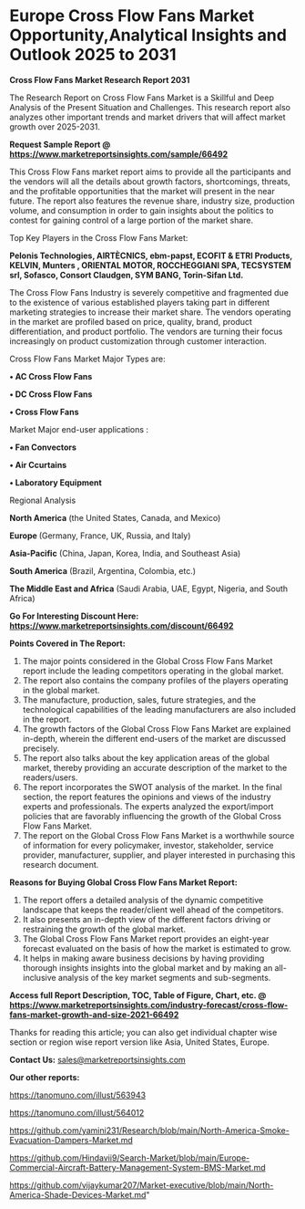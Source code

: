 # Europe Cross Flow Fans Market Opportunity,Analytical Insights and Outlook 2025 to 2031

<strong>Cross Flow Fans Market Research Report 2031</strong>

The Research Report on Cross Flow Fans Market is a Skillful and Deep Analysis of the Present Situation and Challenges. This research report also analyzes other important trends and market drivers that will affect market growth over 2025-2031.

<strong>Request Sample Report @ <a href=https://www.marketreportsinsights.com/sample/66492>https://www.marketreportsinsights.com/sample/66492</a></strong>

This Cross Flow Fans market report aims to provide all the participants and the vendors will all the details about growth factors, shortcomings, threats, and the profitable opportunities that the market will present in the near future. The report also features the revenue share, industry size, production volume, and consumption in order to gain insights about the politics to contest for gaining control of a large portion of the market share.

Top Key Players in the Cross Flow Fans Market:

<strong>Pelonis Technologies, AIRTÈCNICS, ebm-papst, ECOFIT & ETRI Products, KELVIN, Munters , ORIENTAL MOTOR, ROCCHEGGIANI SPA, TECSYSTEM srl, Sofasco, Consort Claudgen, SYM BANG, Torin-Sifan Ltd.</strong>

The Cross Flow Fans Industry is severely competitive and fragmented due to the existence of various established players taking part in different marketing strategies to increase their market share. The vendors operating in the market are profiled based on price, quality, brand, product differentiation, and product portfolio. The vendors are turning their focus increasingly on product customization through customer interaction.

Cross Flow Fans Market Major Types are:

<strong>• AC Cross Flow Fans

• DC Cross Flow Fans

• Cross Flow Fans</strong>

Market Major end-user applications :

<strong>• Fan Convectors

• Air Ccurtains

• Laboratory Equipment</strong>

Regional Analysis

</u><strong><b>North America</b></strong> (the United States, Canada, and Mexico)

<strong><b>Europe </b></strong>(Germany, France, UK, Russia, and Italy)

<strong><b>Asia-Pacific</b></strong> (China, Japan, Korea, India, and Southeast Asia)

<strong><b>South America</b></strong> (Brazil, Argentina, Colombia, etc.)

<strong><b>The Middle East and Africa</b></strong> (Saudi Arabia, UAE, Egypt, Nigeria, and South Africa)

<strong>Go For Interesting Discount Here: <a href=https://www.marketreportsinsights.com/discount/66492>https://www.marketreportsinsights.com/discount/66492</a></strong>

<strong>Points Covered in The Report:</strong>
<ol>
  <li>The major points considered in the Global Cross Flow Fans Market report include the leading competitors operating in the global market.</li>
  <li>The report also contains the company profiles of the players operating in the global market.</li>
  <li>The manufacture, production, sales, future strategies, and the technological capabilities of the leading manufacturers are also included in the report.</li>
  <li>The growth factors of the Global Cross Flow Fans Market are explained in-depth, wherein the different end-users of the market are discussed precisely.</li>
  <li>The report also talks about the key application areas of the global market, thereby providing an accurate description of the market to the readers/users.</li>
  <li>The report incorporates the SWOT analysis of the market. In the final section, the report features the opinions and views of the industry experts and professionals. The experts analyzed the export/import policies that are favorably influencing the growth of the Global Cross Flow Fans Market.</li>
  <li>The report on the Global Cross Flow Fans Market is a worthwhile source of information for every policymaker, investor, stakeholder, service provider, manufacturer, supplier, and player interested in purchasing this research document.</li>
</ol>
<strong>Reasons for Buying Global Cross Flow Fans Market Report:</strong>

<ol>
  <li>The report offers a detailed analysis of the dynamic competitive landscape that keeps the reader/client well ahead of the competitors.</li>
  <li>It also presents an in-depth view of the different factors driving or restraining the growth of the global market.</li>
  <li>The Global Cross Flow Fans Market report provides an eight-year forecast evaluated on the basis of how the market is estimated to grow.</li>
  <li>It helps in making aware business decisions by having providing thorough insights insights into the global market and by making an all-inclusive analysis of the key market segments and sub-segments.</li>
</ol>
<strong>Access full Report Description, TOC, Table of Figure, Chart, etc. @ <a href=https://www.marketreportsinsights.com/industry-forecast/cross-flow-fans-market-growth-and-size-2021-66492>https://www.marketreportsinsights.com/industry-forecast/cross-flow-fans-market-growth-and-size-2021-66492</a></strong>


Thanks for reading this article; you can also get individual chapter wise section or region wise report version like Asia, United States, Europe.

<strong>Contact Us:</strong>
sales@marketreportsinsights.com

<strong>Our other reports:</strong>

<a href=https://tanomuno.com/illust/563943>https://tanomuno.com/illust/563943</a>

<a href=https://tanomuno.com/illust/564012>https://tanomuno.com/illust/564012</a>

<a href=https://github.com/yamini231/Research/blob/main/North-America-Smoke-Evacuation-Dampers-Market.md>https://github.com/yamini231/Research/blob/main/North-America-Smoke-Evacuation-Dampers-Market.md</a>

<a href=https://github.com/Hindavii9/Search-Market/blob/main/Europe-Commercial-Aircraft-Battery-Management-System-BMS-Market.md>https://github.com/Hindavii9/Search-Market/blob/main/Europe-Commercial-Aircraft-Battery-Management-System-BMS-Market.md</a>

<a href=https://github.com/vijaykumar207/Market-executive/blob/main/North-America-Shade-Devices-Market.md>https://github.com/vijaykumar207/Market-executive/blob/main/North-America-Shade-Devices-Market.md</a>"
